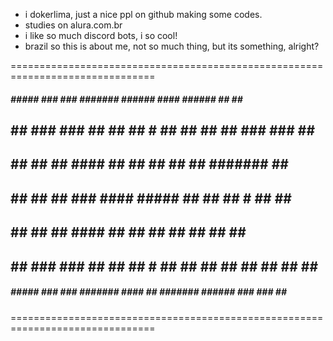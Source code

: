- i dokerlima, just a nice ppl on github making some codes.
- studies on alura.com.br
- i like so much discord bots, i so cool!
- brazil
so this is about me, not so much thing, but its something, alright? 











===============================================================================
#####     #####   ### ###  #######  ######   ####      ######  ##   ##    ###
 ## ##   ### ###   ## ##    ##   #   ##  ##   ##         ##    ### ###   ## ##
 ##  ##  ##   ##   ####     ##       ##  ##   ##         ##    #######  ##   ##
 ##  ##  ##   ##   ###      ####     #####    ##         ##    ## # ##  ##   ##
 ##  ##  ##   ##   ####     ##       ## ##    ##         ##    ##   ##  #######
 ## ##   ### ###   ## ##    ##   #   ## ##    ##  ##     ##    ##   ##  ##   ##
#####     #####   ### ###  #######  #### ##  #######   ######  ### ###  ##   ##
===============================================================================
